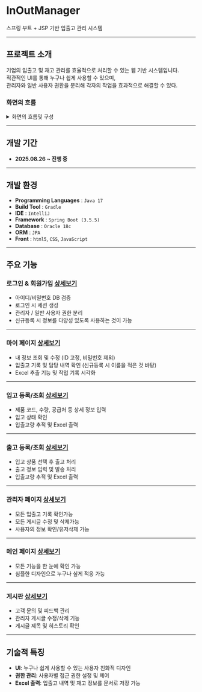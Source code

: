 # InOutManager  
스프링 부트 + JSP 기반 입출고 관리 시스템

---

##  프로젝트 소개  
기업의 입출고 및 재고 관리를 효율적으로 처리할 수 있는 웹 기반 시스템입니다.  
직관적인 UI를 통해 누구나 쉽게 사용할 수 있으며,  
관리자와 일반 사용자 권환을 분리해 각자의 작업을 효과적으로 해결할 수 있다.
###  화면의 흐름 
  <details>
  <summary>화면의 흐름및 구성</summary> <br>
  <img src="https://github.com/jongha8422-sketch/inoutmanager/blob/main/PICTURES/%ED%9D%90%EB%A6%84.png" alt="로그인 UI" width="400"/> 
  </details>

---

##  개발 기간  
- **2025.08.26 ~ 진행 중**

---

##  개발 환경  

- **Programming Languages** : `Java 17`  
- **Build Tool** : `Gradle`  
- **IDE** : `IntelliJ`  
- **Framework** : `Spring Boot (3.5.5)`  
- **Database** : `Oracle 18c` 
- **ORM** : `JPA`  
- **Front** : `html5`, `CSS`, `JavaScript`  
---

##  주요 기능  

###  로그인 & 회원가입 [상세보기](https://github.com/jongha8422-sketch/inoutmanager/blob/main/project/login.md)
- 아이디/비밀번호 DB 검증  
- 로그인 시 세션 생성  
- 관리자 / 일반 사용자 권한 분리  
- 신규등록 시 정보를 다양성 있도록 사용하는 것이 가능

---

###  마이 페이지 [상세보기](https://github.com/jongha8422-sketch/inoutmanager/blob/main/project/mypage.md)
- 내 정보 조회 및 수정 (ID 고정, 비밀번호 제외)  
- 입출고 기록 및 담당 내역 확인 (신규등록 시 이름을 적은 것 바탕) 
- Excel 추출 기능 및 작업 기록 시각화  

---

###  입고 등록/조회 [상세보기](https://github.com/jongha8422-sketch/inoutmanager/blob/main/project/ibpage.md)
- 제품 코드, 수량, 공급처 등 상세 정보 입력  
- 입고 상태 확인  
- 입출고량 추적 및 Excel 출력  

---

###  출고 등록/조회 [상세보기](https://github.com/jongha8422-sketch/inoutmanager/blob/main/project/obpage.md)
- 입고 상품 선택 후 출고 처리  
- 출고 정보 입력 및 발송 처리  
- 입출고량 추적 및 Excel 출력  

---

###  관리자 페이지 [상세보기](https://github.com/jongha8422-sketch/inoutmanager/blob/main/project/admin.md)
- 모든 입출고 기록 확인가능 
- 모든 게시글 수정 및 삭제가능 
- 사용자의 정보 확인/유저삭제 가능

---

###  메인 페이지 [상세보기](https://github.com/jongha8422-sketch/inoutmanager/blob/main/project/mainpage.md)
- 모든 기능을 한 눈에 확인 가능 
- 심플한 디자인으로 누구나 싶게 적응 가능

---

###  게시판 [상세보기](https://github.com/jongha8422-sketch/inoutmanager/blob/main/project/boardpage.md)
- 고객 문의 및 피드백 관리  
- 관리자 게시글 수정/삭제 기능  
- 게시글 제목 및 히스토리 확인  

---

##  기술적 특징  

-  **UI**: 누구나 쉽게 사용할 수 있는 사용자 친화적 디자인  
-  **권한 관리**: 사용자별 접근 권한 설정 및 제어  
-  **Excel 출력**: 입출고 내역 및 재고 정보를 문서로 저장 가능  
